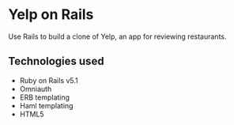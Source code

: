 # Yelp on Rails 

Use Rails to build a clone of Yelp, an app for reviewing restaurants.

## Technologies used
* Ruby on Rails v5.1
* Omniauth
* ERB templating
* Haml templating
* HTML5

